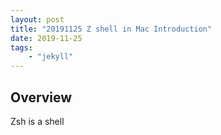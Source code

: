 ```yaml
---
layout: post
title: "20191125 Z shell in Mac Introduction"
date: 2019-11-25
tags:
    - "jekyll"
---
```

<h2>Overview</h2>
Zsh is a shell 